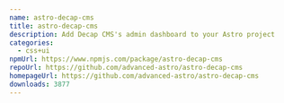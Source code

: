 ```yaml
---
name: astro-decap-cms
title: astro-decap-cms
description: Add Decap CMS's admin dashboard to your Astro project
categories:
  - css+ui
npmUrl: https://www.npmjs.com/package/astro-decap-cms
repoUrl: https://github.com/advanced-astro/astro-decap-cms
homepageUrl: https://github.com/advanced-astro/astro-decap-cms
downloads: 3877
---
```

